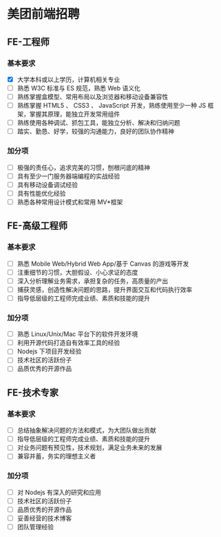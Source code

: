 # 美团前端招聘

## FE-工程师

### 基本要求

- [x] 大学本科或以上学历，计算机相关专业
- [ ] 熟悉 W3C 标准与 ES 规范，熟悉 Web 语义化
- [ ] 熟练掌握盒模型、常用布局以及浏览器和移动设备兼容性
- [ ] 熟练掌握 HTML5 、 CSS3 、 JavaScript 开发，熟练使用至少一种 JS 框架，掌握其原理，能独立开发常用组件
- [ ] 熟练使用各种调试、抓包工具，能独立分析、解决和归纳问题
- [ ] 踏实、勤恳、好学，较强的沟通能力，良好的团队协作精神

### 加分项

- [ ] 极强的责任心，追求完美的习惯，刨根问底的精神
- [ ] 具有至少一门服务器端编程的实战经验
- [ ] 具有移动设备调试经验
- [ ] 具有性能优化经验
- [ ] 熟悉各种常用设计模式和常用 MV*框架

## FE-高级工程师

### 基本要求

- [ ] 熟悉 Mobile Web/Hybrid Web App/基于 Canvas 的游戏等开发
- [ ] 注重细节的习惯，大胆假设、小心求证的态度
- [ ] 深入分析理解业务需求，承担复杂的任务，高质量的产出
- [ ] 捕获灵感，创造性解决问题的思路，提升界面交互和代码执行效率
- [ ] 指导低层级的工程师完成业绩、素质和技能的提升

### 加分项

- [ ] 熟悉 Linux/Unix/Mac 平台下的软件开发环境
- [ ] 利用开源代码打造自有效率工具的经验
- [ ] Nodejs 下项目开发经验
- [ ] 技术社区的活跃份子
- [ ] 品质优秀的开源作品

## FE-技术专家

### 基本要求

- [ ] 总结抽象解决问题的方法和模式，为大团队做出贡献
- [ ] 指导低层级的工程师完成业绩、素质和技能的提升
- [ ] 对业务问题有预见性，技术规划，满足业务未来的发展
- [ ] 兼容并蓄，务实的理想主义者

### 加分项

- [ ] 对 Nodejs 有深入的研究和应用
- [ ] 技术社区的活跃份子
- [ ] 品质优秀的开源作品
- [ ] 妥善经营的技术博客
- [ ] 团队管理经验
